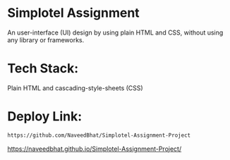 # Simplotel Assignment
An user-interface (UI) design by using plain HTML and CSS, without using any library or frameworks.

# Tech Stack:
Plain HTML and cascading-style-sheets (CSS)

# Deploy Link:
```bash
https://github.com/NaveedBhat/Simplotel-Assignment-Project
```
https://naveedbhat.github.io/Simplotel-Assignment-Project/

